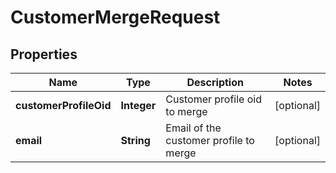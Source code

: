 
# CustomerMergeRequest

## Properties
Name | Type | Description | Notes
------------ | ------------- | ------------- | -------------
**customerProfileOid** | **Integer** | Customer profile oid to merge |  [optional]
**email** | **String** | Email of the customer profile to merge |  [optional]




